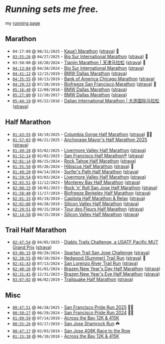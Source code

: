 # _Running sets me free._

my [running page](https://hanlhe.github.io/running_page/)

## Marathon

- `04:17:09` @ `08/31/2025` - [Kauaʻi Marathon](https://thekauaimarathon.com/) ([strava](https://www.strava.com/activities/15653654664)) 🌺
- [`03:55:26`](https://results.svetiming.com/big-sur/events/2025/big-sur-international-marathon/1473/entrant?share=1) @ `04/27/2025` - [Big Sur International Marathon](https://www.bigsurmarathon.org/) ([strava](https://www.strava.com/activities/14305485101)) 🏅
- `03:58:00` @ `10/20/2024` - [Tianjin Marathon | 天津马拉松](http://www.tianjin-marathon.com/) ([strava](https://www.strava.com/activities/12697561763)) 🎡
- [`04:13:04`](https://results.svetiming.com/big-sur/events/2024/big-sur-international-marathon/2020/entrant?share=1) @ `04/28/2024` - [Big Sur International Marathon](https://www.bigsurmarathon.org/) ([strava](https://www.strava.com/activities/11286020700))
- [`04:41:12`](https://www.athlinks.com/event/20447/results/Event/898312/Course/1747466/Bib/293) @ `12/15/2019` - [BMW Dallas Marathon](https://www.rundallas.com/events/bmw-dallas-marathon-weekend/) ([strava](https://www.strava.com/activities/10850399377))
- [`04:35:55`](https://www.athlinks.com/event/96107/results/event/887431/course/1712925/bib/59820) @ `10/13/2019` - [Bank of America Chicago Marathon](https://chicagomarathon.com/) ([strava](https://www.strava.com/activities/10850375599))
- [`04:29:33`](https://www.athlinks.com/event/1403/results/Event/872627/Course/1654891/Bib/2636) @ `07/28/2019` - [Biofreeze San Francisco Marathon](https://www.thesfmarathon.com/) ([strava](https://www.strava.com/activities/10850321079)) 🌁
- [`05:16:40`](https://www.athlinks.com/event/20447/results/Event/701326/Course/1141975/Bib/183) @ `12/09/2018` - [BMW Dallas Marathon](https://www.rundallas.com/events/bmw-dallas-marathon-weekend/) ([strava](https://www.strava.com/activities/10850199860))
- [`05:27:00`](https://www.athlinks.com/event/20447/results/Event/696876/Course/1135965/Bib/2296) @ `12/10/2017` - [BMW Dallas Marathon](https://www.rundallas.com/events/bmw-dallas-marathon-weekend/) ([strava](https://www.strava.com/activities/10850167421))
- [`05:44:19`](http://www.geexek.com/score/pscore?cGlkPTUyNzA3ODcmY2lkPTc2MTMmcmlkPTIzMjQzJm5pZ2h0PTAmb3BlbklkPSZ1c2VySWQ9) @ `05/22/2016` - [Dalian International Marathon | 大连国际马拉松](http://www.dlmls.org/) ([strava](https://www.strava.com/activities/10850155155))

## Half Marathon

- [`01:43:55`](https://my4.raceresult.com/364607/certificate/1278/Finisher%20Certificate) @ `10/19/2025` - [Columbia Gorge Half Marathon](https://www.columbiagorgemarathon.com/) ([strava](https://www.strava.com/activities/16194636937)) 🏅🍁
- [`01:57:03`](https://runsignup.com/Race/Results/97495/IndividualResult/cDGg?resultSetId=560114#U36580675) @ `06/21/2025` - [Anchorage Mayor's Half Marathon 2025](https://www.anchoragemayorsmarathon.com/) ([strava](https://www.strava.com/activities/14873620632))
- [`01:49:28`](https://runsignup.com/Race/Results/60381/IndividualResult/zxsq?resultSetId=531112#U98911370) @ `03/02/2025` - [Livermore Valley Half Marathon](https://livermorevalleyhalf.com/) ([strava](https://www.strava.com/activities/13772167812))
- [`01:52:14`](https://results.svetiming.com/pamakid/events/2025/san-francisco-half-marathon-10k--5k/3445/entrant?share=1) @ `02/02/2025` - [San Francisco Half Marathon®](https://sanfranciscohalfmarathon.org/) ([strava](https://www.strava.com/activities/13523265988))
- [`02:01:14`](https://www.athlinks.com/event/129479/results/Event/1080826/Course/2474408/Bib/1066) @ `06/15/2024` - [Rock Tahoe Half Marathon](https://www.rocktahoehalfmarathon.com/) ([strava](https://www.strava.com/activities/11660066897))
- [`01:55:58`](https://www.athlinks.com/event/5079/results/Event/1082072/Course/2481064/Bib/239) @ `05/26/2024` - [Hibiscus Half Marathon](https://tropicaltriplecrown.com/hibiscus-half-marathon) ([strava](https://www.strava.com/activities/11504523137)) 🌺
- [`01:49:20`](https://results.raceroster.com/v2/en-US/results/g4vymgtxe7rbv5aq/detail/3qxtw3bymsy9phbk) @ `04/14/2024` - [Surfer's Path Half Marathon](https://www.runsurferspath.com/surfers-path-half-marathon) ([strava](https://www.strava.com/activities/11182810546))
- [`01:59:54`](https://runsignup.com/Race/Results/60381/IndividualResult/sZSK#U36580675) @ `03/03/2024` - [Livermore Valley Half Marathon](https://livermorevalleyhalf.com/) ([strava](https://www.strava.com/activities/10883753674))
- [`02:03:51`](https://events.hakuapp.com/?registration_number=EE1AF39AF7&event_option=b7ca85f49c4d7e6f603b) @ `11/12/2023` - [Monterey Bay Half Marathon](https://www.montereybayhalfmarathon.org/) ([strava](https://www.strava.com/activities/10207401534))
- [`02:08:15`](https://www.athlinks.com/event/24046/results/Event/1065337/Course/2419854/Entry/517623625) @ `10/01/2023` - [Rock 'n' Roll San Jose Half Marathon](https://www.runrocknroll.com/san-jose) ([strava](https://www.strava.com/activities/9958243018))
- [`01:58:40`](https://www.athlinks.com/event/95041/results/Event/893430/Course/1733187/Bib/2567) @ `11/17/2019` - [Biofreeze Berkeley Half Marathon](https://berkeleyhalfmarathon.com/) ([strava](https://www.strava.com/activities/10850390582))
- [`02:01:33`](https://www.athlinks.com/event/12659/results/Event/858375/Course/1598012/Bib/727) @ `05/19/2019` - [Capitola Half Marathon & Relay](https://www.runsurferspath.com/marathon/half-marathon/) ([strava](https://www.strava.com/activities/10850279791))
- [`02:02:08`](https://www.athlinks.com/event/235654/results/Event/855075/Course/1585358/Bib/517) @ `04/28/2019` - [Silicon Valley Half Marathon](http://svhalfmarathon.com/) ([strava](https://www.strava.com/activities/10850214843))
- [`02:29:51`](https://www.athlinks.com/event/35571/results/Event/741490/Course/1235346/Bib/1491) @ `09/15/2018` - [Tour des Fleurs Half Marathon](https://www.tourdesfleurs.com/) ([strava](https://www.strava.com/activities/11184706046))
- [`02:14:58`](https://www.athlinks.com/event/235654/results/Event/722926/Course/1187930/Bib/2551) @ `04/15/2018` - [Silicon Valley Half Marathon](http://svhalfmarathon.com/) ([strava](https://www.strava.com/activities/10850184897))

## Trail Half Marathon

- [`02:47:54`](https://runsignup.com/Race/Results/60414/IndividualResult/pkdS?resultSetId=538964#U100240113) @ `04/05/2025` - [Diablo Trails Challenge, a USATF Pacific MUT Grand Prix](https://brazenracing.com/diablotrailschallenge/) ([strava](https://www.strava.com/activities/14091359388))
- [`03:06:15`](https://race.spartan.com/en/race/past-results/8175) @ `09/29/2024` - [Spartan Trail San Jose Challenge](https://www.spartantrail.com/san-jose/) ([strava](https://www.strava.com/activities/12535960720))
- [`02:20:55`](https://runsignup.com/Race/Results/114709/IndividualResult/gqkK?resultSetId=478187#U36580675) @ `08/10/2024` - [Redwood (Summer) Trail Run](https://runsignup.com/Race/CA/Oakland/RedwoodSummerTrailRun) ([strava](https://www.strava.com/activities/12114324441)) 🏅
- [`02:41:43`](https://runsignup.com/Race/Results/122354/IndividualResult/qHXx?resultSetId=471921#U36580675) @ `07/13/2024` - [San Lorenzo River Trail Run](https://runsignup.com/Race/CA/SantaCruz/SanLorenzoRiverTrailRun) ([strava](https://www.strava.com/activities/11880493713))
- [`02:40:26`](https://runsignup.com/Race/Results/55369/IndividualResult/HKHJ?resultSetId=431747#U36580675) @ `01/01/2024` - [Brazen New Year's Day Half Marathon](https://brazenracing.com/newyearsday/) ([strava](https://www.strava.com/activities/10475504579))
- [`02:31:41`](https://runsignup.com/Race/Results/55339/IndividualResult/HKgk?resultSetId=431753#U36580675) @ `12/31/2023` - [Brazen New Year's Eve Half Marathon](https://brazenracing.com/newyearseve/) ([strava](https://www.strava.com/activities/10470124071))
- [`03:07:02`](https://www.athlinks.com/event/43012/results/event/862372/course/1613888/bib/851) @ `06/02/2019` - [Trailquake Half Marathon](https://brazenracing.com/trailquake/) ([strava](https://www.strava.com/activities/10850310278))

## Misc

- [`00:47:51`](https://results.raceroster.com/v2/en-US/results/z2953ucxj9s9zk44/detail/deq765vy6uttvd3e) @ `06/28/2025` - [San Francisco Pride Run 2025](https://www.sffr.org/priderun) 🏳️‍🌈
- [`00:50:27`](https://results.raceroster.com/v2/en-US/results/v3qgveae4g2xa4ct/detail/kpy4jmzfsrjuxucn) @ `06/29/2024` - [San Francisco Pride Run 2024](https://www.sffr.org/priderun) 🏳️‍🌈
- [`01:09:59`](https://www.athlinks.com/event/19807/results/Event/869327/Course/1642781/Bib/3122) @ `07/14/2019` - [Across the Bay 12K & 415K](http://www.representrunning.com/across-bay-12k-415k/)
- [`00:55:26`](https://www.athlinks.com/event/311027/results/Event/847184/Course/1554401/Bib/336) @ `03/17/2019` - [San Jose Shamrock Run](http://sanjoseshamrockrun.com/) ☘️
- [`00:47:17`](https://www.athlinks.com/event/19352/results/Event/840700/Course/1522884/Bib/2151) @ `02/03/2019` - [San Jose 408K Race to the Row](http://run408k.com/)
- [`01:15:38`](https://www.athlinks.com/event/19807/results/Event/711028/Course/1162494/Bib/2404) @ `06/10/2018` - [Across the Bay 12K & 415K](http://www.representrunning.com/across-bay-12k-415k/)